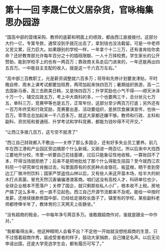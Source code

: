 # 第十一回 李晟仁仗义居杂货，官咏梅集思办园游

“国高中部的营缮采购、教师的底薪和明面上的绩效，都由西江直接拨付。这部分大约一亿，专案专款，通常没到手就花出去了，拿到钱也没法截留。可是一中老师又苦又累，压力巨大。如果跟别的学校一样，一年拿个十二三万，还有谁肯给你卖命？还好教育部允许每年百分之十的插班限额、一人十万择校费。学生家长的公开赞助，能到学校手上的也有一两百万；靠政商关系走后门进来的，一年还能再出四五百万。一中能自主支配的收入，就是这一千六百万左右。”

“高中部三百教职工，光是薪资调整就六百多万；班导和先修计划要发津贴，平时晚自修、周末上课考试都要加班费，两项加起来快四百万；暑期组织旅游，高一二去国新马泰，高三去欧美日韩，又是快四百万；升学奖励也小气不得——顺天沐泽十万一个，辅交应政五万，考上中大南科的多，一个也要两三千，总分状元七万五，单科三万，竞赛甲等也是五万，正常年份，这部分至少两百万打底；另外还有一百万年终奖和行政奖励，竞赛要出差、活动要组织，差旅饮食展演宣传，也快一百万。零零总总加起来一千八百多万，就这大家都还嫌不够。教师和行政、主科和副科、资优班和普通班、升学考试和学科竞赛，都能为钱吵得不可开交。”

“让西江多拨几百万，这亏空不就清了”

“西江自己财政都入不敷出——关停了那么多国企，还有好多失业员工要养。前几年在西江港和产业园区旁边搞那个什么新城，又砸进一两百亿。所以后来中大找西江要地开分校，市里一听要自己花钱基建，过后只能象征性地收租，一算账回不了本，吓得当场就拒绝了；后来不是把地批给了那个什么得能生技园？至今就西江农科院一个研究单位肯搬过去，叫里面原有的农民种点金银花、板蓝根，晒干卖到旁边工厂做冲剂饮料；国家严禁盗伐山林以后，又有些人来这开苗木场，给半大的树木打点真菌，冒充天然沉香骗骗港澳客商。咱们这没有高校人才，科研单位也少，全球企业根本不愿落户；关停了国企，就只剩那些私人小厂，根本收不上税。房地产搞了这么多年，也一直不见起色。西江自己开源节流都来不及呢。能给一中按时发薪，还继续拨款修国中部，已经给足骆校长面子了。镇里有的学校，某些副科老师都停俸半年了，教体育的三天两天上街静坐。”

“没有超商的租金，一中每年净亏两百多万。谁敢跟超商作对，谁就是跟全一中作对。”

“我都看得出来，他这种精明人会看不出？不定他一开始就没想抢超商的生意，只不过借着超商作秀，装成受害者的样子，鼓动大家捐款，自己赚足名声。以后无论申请出国，还是大学竞选学生会，都有履历可写了。”
